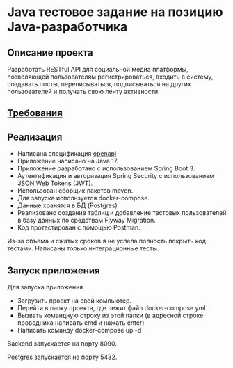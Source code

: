 # Java тестовое задание на позицию Java-разработчика

## Описание проекта
Разработать RESTful API для социальной медиа платформы,
позволяющей пользователям регистрироваться, входить в систему, создавать
посты, переписываться, подписываться на других пользователей и получать
свою ленту активности.

## [Требования](https://docs.yandex.ru/docs/view?url=ya-disk-public%3A%2F%2FObc2qTw61nAUx3n4jZL5jG0yUQHpjOIcOvxwbgQzg3k2r%2BX5iXlAIsTSkseu%2BLOHq%2FJ6bpmRyOJonT3VoXnDag%3D%3D%3A%2F%D0%A2%D0%97%20java.docx&name=%D0%A2%D0%97%20java.docx)

## Реализация
- Написана спецификация [openapi](https://github.com/DariaSuntcova/Social-network/blob/main/OpenApi.yml)
- Приложение написано на Java 17.
- Приложение разработано с использованием Spring Boot 3.
- Аутентификация и авторизация  Spring Security с использованием JSON Web Tokens (JWT).
- Использован сборщик пакетов maven.
- Для запуска используется docker-compose.
- Данные хранятся в БД (Postgres)
- Реализовано создание таблиц и добавление тестовых пользователей в базу данных по средствам Flyway Migration.
- Код протестирован с помощью Postman.

Из-за объема и сжатых сроков я не успела полность покрыть код тестами. Написаны только интеграционные тесты.

## Запуск приложения
Для запуска приложения
- Загрузить проект на свой компьютер.
- Перейти в папку проекта, где лежит файл docker-compose.yml.
- Вызвать командную строку из этой папки (в адресной строке проводника написать cmd и нажать enter)
- Написать команду docker-compose up -d

Backend запускается на порту 8090.

Postgres запускается на порту 5432.